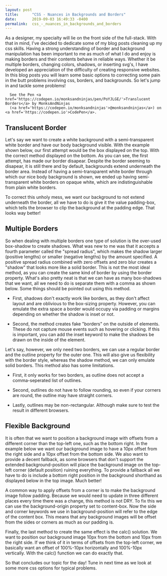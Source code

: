 ```yaml
---
layout: post
title:      "CSS - Nuances in Backgrounds and Borders"
date:       2019-09-03 16:49:33 -0400
permalink:  css_-_nuances_in_backgrounds_and_borders
---
```



As a designer, my specialty will lie on the front side of the full-stack. With that in mind, I've decided to dedicate some of my blog posts cleaning up my css skills. Having a strong understanding of border and background manipulation has been important to me as much of what I do and enjoy is making borders and their contents behave in reliable ways. Whether it be multiple borders, changing colors, shadows, or inserting svg's, I have developed an appreciation of the difficulty of creating responsive websites. In this blog posts you will learn some basic options to correcting some pain in the butt problems involving css, borders, and backgrounds. So let's jump in and tackle some problems! 

```
  See the Pen <a href='https://codepen.io/monksandninjas/pen/PoYJLGE/'>Translucent Borders</a> by MonksAndNinjas
  (<a href='https://codepen.io/monksandninjas'>@monksandninjas</a>) on <a href='https://codepen.io'>CodePen</a>.
```

## Translucent Border

Let's say we want to create a white background with a semi-transparent white border and have our body background visible. With the example shown below, our first attempt would be the box displayed on the top. With the correct method displayed on the bottom. As you can see, the first attempt, has made our border disapear. Despite the border seeming to disapear, it is still there and by default, backgrounds extend underneath the border area. Instead of having a semi-transparent white border through which our nice body background is shown, we ended up having semi-transparent white borders on opaque white, which are indistinguishable from plain white borders.

To correct this unholy mess, we want our background to not extend underneath the border, all we have to do is give it the value padding-box, which tells the browser to clip the background at the padding edge. That looks way better!



## Multiple Borders

So when dealing with multiple borders one type of solution is the over-used box-shadow to create shadows. What was new to me was that it accepts a fourth parameter called the "spread radius", which makes the shadow larger (positive lengths) or smaller (negative lengths) by the amount specified. A positive spread radius combined with zero offsets and zero blur creates a "shadow" that looks more like a solid border. This is not the most ideal method, as you can create the same kind of border by using the border property. What's also pretty neat is that we can have as many box-shadows that we want, all we need to do is separate them with a comma as shown below. Some things should be pointed out using this method. 

* First, shadows don't exactly work like borders, as they don't affect layout and are oblivious to the box-sizing property. However, you can emulate the extra space a border would occupy via padding or margins depending on whether the shadow is inset or not.

* Second, the method creates fake "borders" on the outside of elements. These do not capture mouse events such as hovering or clicking. If this is important, you can add the inset keyword to make the shadows be drawn on the inside of the element.

Let's say, however, we only need two borders, we can use a regular border and the outline property for the outer one. This will also give us flexibility with the border style, whereas the shadow method, we can only emulate solid borders. This method also has some limitations.

* First, it only works for two borders, as outline does not accept a comma-seperated list of outlines. 

* Second, outlines do not have to follow rounding, so even if your corners are round, the outline may have straight corners.

* Lastly, outlines may be non-rectangular. Although make sure to test the result in different browsers.



## Flexible Background

It is often that we want to position a background image with offsets from a different corner than the top-left one, such as the bottom right. In the example below we want our background image to have a 10px offset from the right side and a 10px offset from the bottom side. We also want to provide a decent fallback, as some browsers that don't support the extended background-position will place the background image on the top-left corner (default position) ruining everything. To provide a fallback all we have to do is include a bottom right position in the background shorthand as displayed below in the top image. Much better!

A common way to apply offsets from a corner is to make the background image follow padding. Because we would need to update in three different places every time there was a change, this method is not DRY. To fix this we can use the background-origin property set to content-box. Now the side and corner keywords we use in background-position will refer to the edge of the content box. This means that any background images will be offset from the sides or corners as much as our padding is.

Finally, the last method to create the same effect is the calc() solution. We want to position our background image 10px from the bottom and 10px from the right side. If we think of it in terms of offsets from the top-left corner, we basically want an offset of 100%-10px horizontally and 100%-10px vertically. With the calc() function we can do exactly that.

So that concludes our topic for the day! Tune in next time as we look at some more css options for typical problems. 
